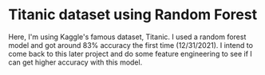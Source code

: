 # Titanic dataset using Random Forest

Here, I'm using Kaggle's famous dataset, Titanic. I used a random forest model and got around 83% accuracy the first time (12/31/2021).
I intend to come back to this later project and do some feature engineering to see if I can get higher accuracy with this model.
